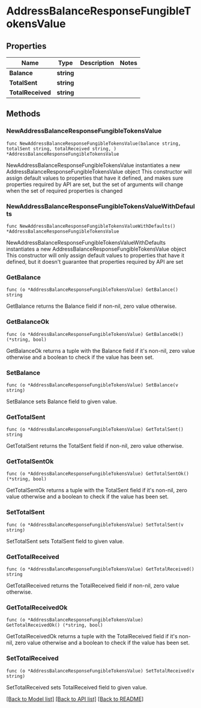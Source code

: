 # AddressBalanceResponseFungibleTokensValue

## Properties

Name | Type | Description | Notes
------------ | ------------- | ------------- | -------------
**Balance** | **string** |  | 
**TotalSent** | **string** |  | 
**TotalReceived** | **string** |  | 

## Methods

### NewAddressBalanceResponseFungibleTokensValue

`func NewAddressBalanceResponseFungibleTokensValue(balance string, totalSent string, totalReceived string, ) *AddressBalanceResponseFungibleTokensValue`

NewAddressBalanceResponseFungibleTokensValue instantiates a new AddressBalanceResponseFungibleTokensValue object
This constructor will assign default values to properties that have it defined,
and makes sure properties required by API are set, but the set of arguments
will change when the set of required properties is changed

### NewAddressBalanceResponseFungibleTokensValueWithDefaults

`func NewAddressBalanceResponseFungibleTokensValueWithDefaults() *AddressBalanceResponseFungibleTokensValue`

NewAddressBalanceResponseFungibleTokensValueWithDefaults instantiates a new AddressBalanceResponseFungibleTokensValue object
This constructor will only assign default values to properties that have it defined,
but it doesn't guarantee that properties required by API are set

### GetBalance

`func (o *AddressBalanceResponseFungibleTokensValue) GetBalance() string`

GetBalance returns the Balance field if non-nil, zero value otherwise.

### GetBalanceOk

`func (o *AddressBalanceResponseFungibleTokensValue) GetBalanceOk() (*string, bool)`

GetBalanceOk returns a tuple with the Balance field if it's non-nil, zero value otherwise
and a boolean to check if the value has been set.

### SetBalance

`func (o *AddressBalanceResponseFungibleTokensValue) SetBalance(v string)`

SetBalance sets Balance field to given value.


### GetTotalSent

`func (o *AddressBalanceResponseFungibleTokensValue) GetTotalSent() string`

GetTotalSent returns the TotalSent field if non-nil, zero value otherwise.

### GetTotalSentOk

`func (o *AddressBalanceResponseFungibleTokensValue) GetTotalSentOk() (*string, bool)`

GetTotalSentOk returns a tuple with the TotalSent field if it's non-nil, zero value otherwise
and a boolean to check if the value has been set.

### SetTotalSent

`func (o *AddressBalanceResponseFungibleTokensValue) SetTotalSent(v string)`

SetTotalSent sets TotalSent field to given value.


### GetTotalReceived

`func (o *AddressBalanceResponseFungibleTokensValue) GetTotalReceived() string`

GetTotalReceived returns the TotalReceived field if non-nil, zero value otherwise.

### GetTotalReceivedOk

`func (o *AddressBalanceResponseFungibleTokensValue) GetTotalReceivedOk() (*string, bool)`

GetTotalReceivedOk returns a tuple with the TotalReceived field if it's non-nil, zero value otherwise
and a boolean to check if the value has been set.

### SetTotalReceived

`func (o *AddressBalanceResponseFungibleTokensValue) SetTotalReceived(v string)`

SetTotalReceived sets TotalReceived field to given value.



[[Back to Model list]](../README.md#documentation-for-models) [[Back to API list]](../README.md#documentation-for-api-endpoints) [[Back to README]](../README.md)


